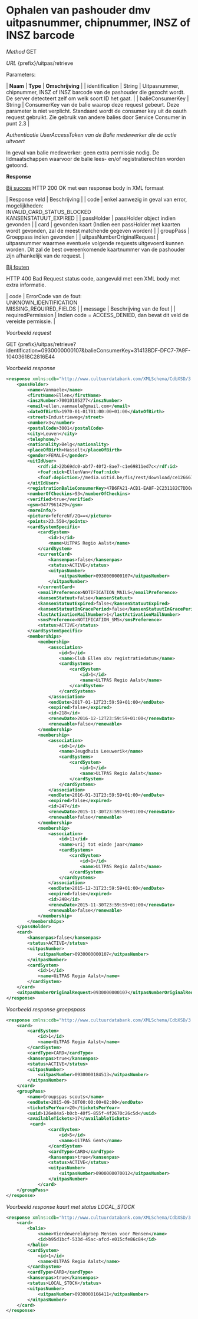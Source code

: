 ---
---

# Ophalen van pashouder dmv uitpasnummer, chipnummer, INSZ of INSZ barcode

_Method_
GET

_URL_
{prefix}/uitpas/retrieve

Parameters:

| **Naam** | **Type** | **Omschrijving** |
| identification | String | Uitpasnummer, chipnummer, INSZ of INSZ barcode van de pashouder die gezocht wordt. De server detecteert zelf om welk soort ID het gaat. |
| balieConsumerKey | String | ConsumerKey van de balie waarop deze request gebeurt. Deze parameter is niet verplicht. Standaard wordt de consumer key uit de oauth request gebruikt. Zie gebruik van andere balies door Service Consumer in punt 2.3 |

_Authenticatie_
_UserAccessToken van de Balie medewerker die de actie uitvoert_

In geval van balie medewerker: geen extra permissie nodig.
De lidmaatschappen waarvoor de balie lees- en/of registratierechten worden getoond.

**Response**

<u>Bij succes</u>
HTTP 200 OK met een response body in XML formaat

| Response veld | Beschrijving |
| code | enkel aanwezig in geval van error, mogelijkheden:<br>INVALID_CARD_STATUS_BLOCKED<br>KANSENSTATUUT_EXPIRED |
| passHolder | passHolder object indien gevonden |
| card | gevonden kaart (Indien een passHolder met kaarten wordt gevonden, zal de meest matchende gegeven worden) |
| groupPass | Groeppass indien gevonden |
| uitpasNumberOriginalRequest | uitpasnummer waarmee eventuele volgende requests uitgevoerd kunnen worden. Dit zal de best overeenkomende kaartnummer van de pashouder zijn afhankelijk van de request. |

<u>Bij fouten</u>

HTTP 400 Bad Request status code, aangevuld met een XML body met extra informatie.

| code | ErrorCode van de fout:<br>UNKNOWN_IDENTIFICATION<br>MISSING_REQUIRED_FIELDS |
| message | Beschrijving van de fout |
| requiredPermission | Indien code = ACCESS_DENIED, dan bevat dit veld de vereiste permissie. |

_Voorbeeld request_

GET {prefix}/uitpas/retrieve?identification=0930000000107&balieConsumerKey=31413BDF-DFC7-7A9F-10403618C2816E44

_Voorbeeld response_


~~~xml
<response xmlns:cdb="http://www.cultuurdatabank.com/XMLSchema/CdbXSD/3.1/FINAL" xmlns:foaf="http://xmlns.com/foaf/0.1/" xmlns:geo="http://www.w3.org/2003/01/geo/wgs84_pos#" xmlns:rdf="http://www.w3.org/1999/02/22-rdf-syntax-ns">
    <passHolder>
        <name>Vanmaele</name>
        <firstName>Ellen</firstName>
        <inszNumber>70010105277</inszNumber>
        <email>ellen.vanmaele@gmail.com</email>
        <dateOfBirth>1970-01-01T01:00:00+01:00</dateOfBirth>
        <street>Industrieweg</street>
        <number>3</number>
        <postalCode>3001</postalCode>
        <city>Leuven</city>
        <telephone/>
        <nationality>Belg</nationality>
        <placeOfBirth>Hasselt</placeOfBirth>
        <gender>FEMALE</gender>
        <uitIdUser>
            <rdf:id>22b69dc0-abf7-40f2-8ae7-c1e69811ed7c</rdf:id>
            <foaf:nick>EllenVan</foaf:nick>
            <foaf:depiction>//media.uitid.be/fis/rest/download/ce126667652776f0e9e55160f12f5478/uiv/picture-15835.jpg</foaf:depiction>
        </uitIdUser>
        <registrationBalieConsumerKey>47B6FA21-ACB1-EA8F-2C231182C7DD0A19</registrationBalieConsumerKey>
        <numberOfCheckins>93</numberOfCheckins>
        <verified>true</verified>
        <gsm>0477961429</gsm>
        <moreInfo/>
        <picture>fefereNf/2Q==</picture>
        <points>23.550</points>
        <cardSystemSpecific>
            <cardSystem>
                <id>1</id>
                <name>UiTPAS Regio Aalst</name>
            </cardSystem>
            <currentCard>
                <kansenpas>false</kansenpas>
                <status>ACTIVE</status>
                <uitpasNumber>
                    <uitpasNumber>0930000000107</uitpasNumber>
                </uitpasNumber>
            </currentCard>
            <emailPreference>NOTIFICATION_MAILS</emailPreference>
            <kansenStatuut>false</kansenStatuut>
            <kansenStatuutExpired>false</kansenStatuutExpired>
            <kansenStatuutInGracePeriod>false</kansenStatuutInGracePeriod>
            <lastActivationMailNumber>1</lastActivationMailNumber>
            <smsPreference>NOTIFICATION_SMS</smsPreference>
            <status>ACTIVE</status>
        </cardSystemSpecific>
        <memberships>
            <membership>
                <association>
                    <id>5</id>
                    <name>Club Ellen obv registratiedatum</name>
                    <cardSystems>
                        <cardSystem>
                            <id>1</id>
                            <name>UiTPAS Regio Aalst</name>
                        </cardSystem>
                    </cardSystems>
                </association>
                <endDate>2017-01-12T23:59:59+01:00</endDate>
                <expired>false</expired>
                <id>218</id>
                <renewDate>2016-12-12T23:59:59+01:00</renewDate>
                <renewable>false</renewable>
            </membership>
            <membership>
                <association>
                    <id>1</id>
                    <name>Jeugdhuis Leeuwerik</name>
                    <cardSystems>
                        <cardSystem>
                            <id>1</id>
                            <name>UiTPAS Regio Aalst</name>
                        </cardSystem>
                    </cardSystems>
                </association>
                <endDate>2016-01-31T23:59:59+01:00</endDate>
                <expired>false</expired>
                <id>247</id>
                <renewDate>2015-11-30T23:59:59+01:00</renewDate>
                <renewable>false</renewable>
            </membership>
            <membership>
                <association>
                    <id>11</id>
                    <name>vrij tot einde jaar</name>
                    <cardSystems>
                        <cardSystem>
                            <id>1</id>
                            <name>UiTPAS Regio Aalst</name>
                        </cardSystem>
                    </cardSystems>
                </association>
                <endDate>2015-12-31T23:59:59+01:00</endDate>
                <expired>false</expired>
                <id>248</id>
                <renewDate>2015-11-30T23:59:59+01:00</renewDate>
                <renewable>false</renewable>
            </membership>
        </memberships>
    </passHolder>
    <card>
        <kansenpas>false</kansenpas>
        <status>ACTIVE</status>
        <uitpasNumber>
            <uitpasNumber>0930000000107</uitpasNumber>
        </uitpasNumber>
        <cardSystem>
            <id>1</id>
            <name>UiTPAS Regio Aalst</name>
        </cardSystem>
    </card>
    <uitpasNumberOriginalRequest>0930000000107</uitpasNumberOriginalRequest>
</response>
~~~


_Voorbeeld response groepspass_


~~~xml
<response xmlns:cdb="http://www.cultuurdatabank.com/XMLSchema/CdbXSD/3.1/FINAL" xmlns:foaf="http://xmlns.com/foaf/0.1/" xmlns:geo="http://www.w3.org/2003/01/geo/wgs84_pos#" xmlns:rdf="http://www.w3.org/1999/02/22-rdf-syntax-ns">
    <card>
        <cardSystem>
            <id>1</id>
            <name>UiTPAS Regio Aalst</name>
        </cardSystem>
        <cardType>CARD</cardType>
        <kansenpas>true</kansenpas>
        <status>ACTIVE</status>
        <uitpasNumber>
            <uitpasNumber>0930000184513</uitpasNumber>
        </uitpasNumber>
    </card>
    <groupPass>
        <name>Groupspas scouts</name>
        <endDate>2015-09-30T00:00:00+02:00</endDate>
        <ticketsPerYear>20</ticketsPerYear>
        <uuid>126e84a5-b0cb-40f5-855f-4f2670c26c5d</uuid>
        <availableTickets>17</availableTickets>
         <card>
                <cardSystem>
                    <id>5</id>
                    <name>UiTPAS Gent</name>
                </cardSystem>
                <cardType>CARD</cardType>
                <kansenpas>true</kansenpas>
                <status>ACTIVE</status>
                <uitpasNumber>
                    <uitpasNumber>0900000070012</uitpasNumber>
                </uitpasNumber>
            </card>
    </groupPass>
</response>
~~~


_Voorbeeld response kaart met status LOCAL_STOCK_


~~~xml
<response xmlns:cdb="http://www.cultuurdatabank.com/XMLSchema/CdbXSD/3.1/FINAL" xmlns:foaf="http://xmlns.com/foaf/0.1/" xmlns:geo="http://www.w3.org/2003/01/geo/wgs84_pos#" xmlns:rdf="http://www.w3.org/1999/02/22-rdf-syntax-ns">
    <card>
        <balie>
            <name>Vierdewereldgroep Mensen voor Mensen</name>
            <id>b95d1bcf-533d-45ac-afcd-e015cfe86c84</id>
        </balie>
        <cardSystem>
            <id>1</id>
            <name>UiTPAS Regio Aalst</name>
        </cardSystem>
        <cardType>CARD</cardType>
        <kansenpas>true</kansenpas>
        <status>LOCAL_STOCK</status>
        <uitpasNumber>
            <uitpasNumber>0930000166411</uitpasNumber>
        </uitpasNumber>
    </card>
</response>
~~~
